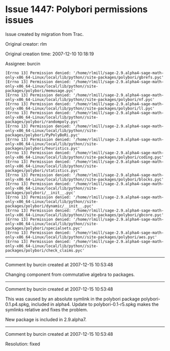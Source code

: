 # Issue 1447: Polybori permissions issues

Issue created by migration from Trac.

Original creator: rlm

Original creation time: 2007-12-10 10:18:19

Assignee: burcin


```
[Errno 13] Permission denied: '/home/rlmill/sage-2.9.alpha4-sage-math-only-x86_64-Linux/local/lib/python//site-packages/polybori/gbrefs.pyc'
[Errno 13] Permission denied: '/home/rlmill/sage-2.9.alpha4-sage-math-only-x86_64-Linux/local/lib/python//site-packages/polybori/memusage.pyc'
[Errno 13] Permission denied: '/home/rlmill/sage-2.9.alpha4-sage-math-only-x86_64-Linux/local/lib/python//site-packages/polybori/nf.pyc'
[Errno 13] Permission denied: '/home/rlmill/sage-2.9.alpha4-sage-math-only-x86_64-Linux/local/lib/python//site-packages/polybori/ll.pyc'
[Errno 13] Permission denied: '/home/rlmill/sage-2.9.alpha4-sage-math-only-x86_64-Linux/local/lib/python//site-packages/polybori/randompoly.pyc'
[Errno 13] Permission denied: '/home/rlmill/sage-2.9.alpha4-sage-math-only-x86_64-Linux/local/lib/python//site-packages/polybori/PyPolyBoRi.pyc'
[Errno 13] Permission denied: '/home/rlmill/sage-2.9.alpha4-sage-math-only-x86_64-Linux/local/lib/python//site-packages/polybori/heuristics.pyc'
[Errno 13] Permission denied: '/home/rlmill/sage-2.9.alpha4-sage-math-only-x86_64-Linux/local/lib/python//site-packages/polybori/coding.pyc'
[Errno 13] Permission denied: '/home/rlmill/sage-2.9.alpha4-sage-math-only-x86_64-Linux/local/lib/python//site-packages/polybori/statistics.pyc'
[Errno 13] Permission denied: '/home/rlmill/sage-2.9.alpha4-sage-math-only-x86_64-Linux/local/lib/python//site-packages/polybori/blocks.pyc'
[Errno 13] Permission denied: '/home/rlmill/sage-2.9.alpha4-sage-math-only-x86_64-Linux/local/lib/python//site-packages/polybori/__init__.pyc'
[Errno 13] Permission denied: '/home/rlmill/sage-2.9.alpha4-sage-math-only-x86_64-Linux/local/lib/python//site-packages/polybori/dynamic/__init__.pyc'
[Errno 13] Permission denied: '/home/rlmill/sage-2.9.alpha4-sage-math-only-x86_64-Linux/local/lib/python//site-packages/polybori/gbcore.pyc'
[Errno 13] Permission denied: '/home/rlmill/sage-2.9.alpha4-sage-math-only-x86_64-Linux/local/lib/python//site-packages/polybori/specialsets.pyc'
[Errno 13] Permission denied: '/home/rlmill/sage-2.9.alpha4-sage-math-only-x86_64-Linux/local/lib/python//site-packages/polybori/aes.pyc'
[Errno 13] Permission denied: '/home/rlmill/sage-2.9.alpha4-sage-math-only-x86_64-Linux/local/lib/python//site-packages/polybori/check_claims.pyc'
```



---

Comment by burcin created at 2007-12-15 10:53:48

Changing component from commutative algebra to packages.


---

Comment by burcin created at 2007-12-15 10:53:48

This was caused by an absolute symlink in the polybori package polybori-0.1.p4.spkg, included in alpha4. Update to polybori-0.1-r5.spkg makes the symlinks relative and fixes the problem.

New package is included in 2.9.alpha7.


---

Comment by burcin created at 2007-12-15 10:53:48

Resolution: fixed
